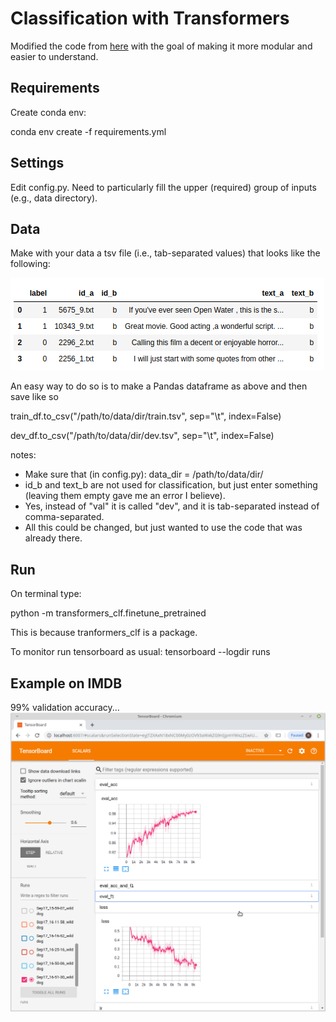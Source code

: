 # Classification with Transformers
Modified the code from [here](https://github.com/huggingface/pytorch-transformers/blob/master/examples/run_glue.py) with the goal of making it more modular and easier to understand.

## Requirements
Create conda env:

conda env create -f requirements.yml

## Settings
Edit config.py. Need to particularly fill the upper (required) group of inputs (e.g., data directory).

## Data
Make with your data a tsv file (i.e., tab-separated values) that looks like the following:

![alt text](figs/df.png)

An easy way to do so is to make a Pandas dataframe as above and then save like so

train_df.to_csv("/path/to/data/dir/train.tsv", sep="\t", index=False)

dev_df.to_csv("/path/to/data/dir/dev.tsv", sep="\t", index=False)

notes:
- Make sure that (in config.py): data_dir = /path/to/data/dir/
- id_b and text_b are not used for classification, but just enter something (leaving them empty gave me an error I believe).
- Yes, instead of "val" it is called "dev", and it is tab-separated instead of comma-separated. 
- All this could be changed, but just wanted to use the code that was already there.

## Run
On terminal type:


python -m transformers_clf.finetune_pretrained


This is because tranformers_clf is a package.

To monitor run tensorboard as usual: tensorboard --logdir runs

## Example on IMDB
99% validation accuracy...
![alt text](figs/tb.png)

